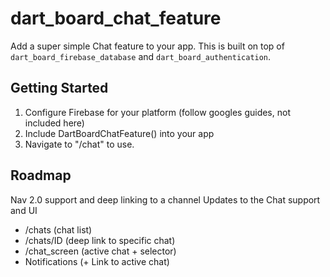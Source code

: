 # dart_board_chat_feature

Add a super simple Chat feature to your app. This is built on top of `dart_board_firebase_database` and `dart_board_authentication`.

## Getting Started

1) Configure Firebase for your platform (follow googles guides, not included here)
2) Include  DartBoardChatFeature() into your app
3) Navigate to "/chat" to use. 

## Roadmap

Nav 2.0 support and deep linking to a channel
Updates to the Chat support and UI

- /chats (chat list)
- /chats/ID (deep link to specific chat)
- /chat_screen (active chat + selector)
- Notifications (+ Link to active chat)

